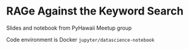 # RAGe Against the Keyword Search


Slides and notebook from PyHawaii Meetup group

Code environment is Docker `jupyter/datascience-notebook` 

